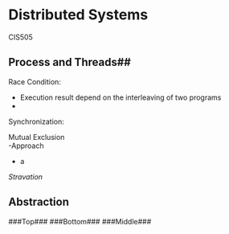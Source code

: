 Distributed Systems
==================

CIS505


## Process and Threads##

Race Condition:  
  - Execution result depend on the interleaving of two programs
  - 

Synchronization:  



Mutual Exclusion  
-Approach  
  - a

_Stravation_

## Abstraction ##
###Top###
###Bottom###
###Middle###
